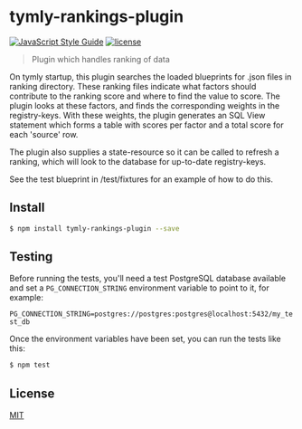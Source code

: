 # tymly-rankings-plugin
[![JavaScript Style Guide](https://img.shields.io/badge/code_style-standard-brightgreen.svg)](https://standardjs.com) [![license](https://img.shields.io/github/license/mashape/apistatus.svg)](https://github.com/wmfs/tymly/blob/master/plugins/tymly-rankings-plugin/LICENSE)

> Plugin which handles ranking of data

On tymly startup, this plugin searches the loaded blueprints for .json files in ranking directory. These ranking files indicate what factors should contribute to the ranking score and where to find the value to score. The plugin looks at these factors, and finds the corresponding weights in the registry-keys. With these weights, the plugin generates an SQL View statement which forms a table with scores per factor and a total score for each 'source' row.

The plugin also supplies a state-resource so it can be called to refresh a ranking, which will look to the database for up-to-date registry-keys.

See the test blueprint in /test/fixtures for an example of how to do this.

## <a name="install"></a>Install
```bash
$ npm install tymly-rankings-plugin --save
```

## <a name="test"></a>Testing

Before running the tests, you'll need a test PostgreSQL database available and set a `PG_CONNECTION_STRING` environment variable to point to it, for example:

```PG_CONNECTION_STRING=postgres://postgres:postgres@localhost:5432/my_test_db```

Once the environment variables have been set, you can run the tests like this:

```bash
$ npm test
```


## <a name="license"></a>License

[MIT](https://github.com/wmfs/tymly/blob/master/LICENSE)
